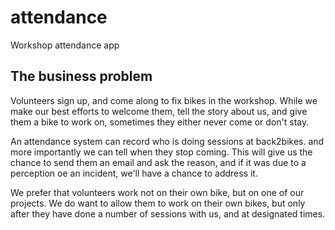 # attendance
Workshop attendance app

## The business problem

Volunteers sign up, and come along to fix bikes in the workshop. While we make our best efforts to welcome them, tell the story about us, and give them a bike to work on, sometimes they either never come or don't stay.

An attendance system can record who is doing sessions at back2bikes. and more importantly we can tell when they stop coming. This will give us the chance to send them an email and ask the reason, and if it was due to a perception oe an incident, we'll have a chance to address it.

We prefer that volunteers work not on their own bike, but on one of our projects. We do want to allow them to work on their own bikes, but only after they have done a number of sessions with us, and at designated times.
